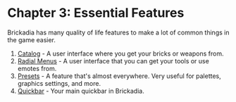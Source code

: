 # Chapter 3: Essential Features
Brickadia has many quality of life features to make a lot of common things in the game easier.

1. [Catalog](catalog.md) - A user interface where you get your bricks or weapons from.
2. [Radial Menus](radial_menus.md) - A user interface that you can get your tools or use emotes from.
3. [Presets](presets.md) - A feature that's almost everywhere. Very useful for palettes, graphics settings, and more.
4. [Quickbar](quickbar.md) - Your main quickbar in Brickadia.